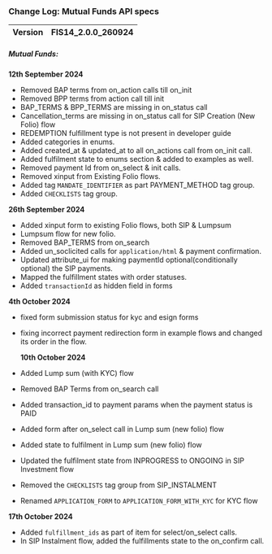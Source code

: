 ### Change Log:  Mutual Funds API specs

| Version                         | FIS14_2.0.0_260924 |
| :------------------------------ | :----------------- |

##### Mutual Funds:

 ****12th September 2024****
- Removed BAP terms from on_action calls till on_init
- Removed BPP terms from action call till init
- BAP_TERMS & BPP_TERMS  are missing in on_status call
- Cancellation_terms are missing in on_status call for SIP Creation (New Folio) flow
- REDEMPTION fulfillment type is not present in developer guide
- Added categories in enums.
- Added created_at & updated_at to all on_actions call from on_init call.
- Added fulfilment state to enums section & added to examples as well.
- Removed payment Id from on_select & init calls.
- Removed xinput from Existing Folio flows.
- Added tag `MANDATE_IDENTIFIER` as part PAYMENT_METHOD tag group.
- Added `CHECKLISTS` tag group.

 ****26th September 2024****
 - Added xinput form to existing Folio flows, both SIP & Lumpsum
 - Lumpsum flow for new folio.
 - Removed BAP_TERMS from on_search
 - Added un_soclicited calls for `application/html` & payment confirmation.
 - Updated attribute_ui for making paymentId optional(conditionally optional) the SIP payments.
 - Mapped the fulfillment states with order statuses.
 - Added `transactionId` as hidden field in forms

  ****4th October 2024****
 - fixed form submission status for kyc and esign forms
 - fixing incorrect payment redirection form in example flows and changed its order in the flow.

   ****10th October 2024****
 - Added Lump sum (with KYC) flow
 - Removed BAP Terms from on_search call
 - Added transaction_id to payment params when the payment status is PAID
 - Added form after on_select call in Lump sum (new folio) flow
 - Added state to fulfilment in Lump sum (new folio) flow
 - Updated the fulfilment state from INPROGRESS to ONGOING in SIP Investment flow
 - Removed the `CHECKLISTS` tag group from SIP_INSTALMENT 
 - Renamed `APPLICATION_FORM` to  `APPLICATION_FORM_WITH_KYC` for KYC flow

  ****17th October 2024****
 - Added `fulfillment_ids` as part of item for select/on_select calls.
 - In SIP Instalment flow, added the fulfillments state to the on_confirm call. 
   